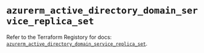 # `azurerm_active_directory_domain_service_replica_set`

Refer to the Terraform Registory for docs: [`azurerm_active_directory_domain_service_replica_set`](https://registry.terraform.io/providers/hashicorp/azurerm/3.77.0/docs/resources/active_directory_domain_service_replica_set).

